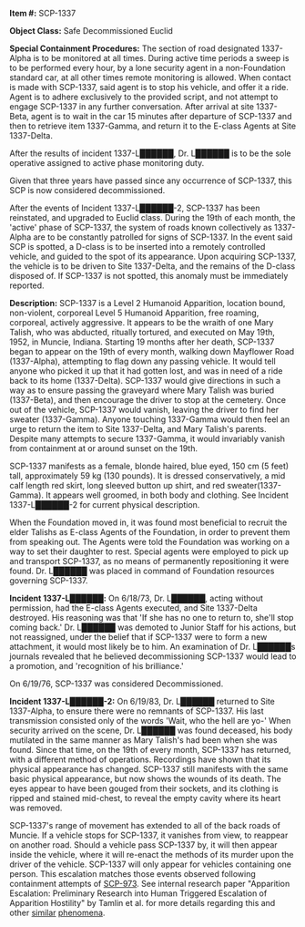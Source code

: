 **Item #:** SCP-1337

**Object Class:** Safe Decommissioned Euclid

**Special Containment Procedures:** The section of road designated 1337-Alpha is to be monitored at all times. During active time periods a sweep is to be performed every hour, by a lone security agent in a non-Foundation standard car, at all other times remote monitoring is allowed. When contact is made with SCP-1337, said agent is to stop his vehicle, and offer it a ride. Agent is to adhere exclusively to the provided script, and not attempt to engage SCP-1337 in any further conversation. After arrival at site 1337-Beta, agent is to wait in the car 15 minutes after departure of SCP-1337 and then to retrieve item 1337-Gamma, and return it to the E-class Agents at Site 1337-Delta.

After the results of incident 1337-L██████, Dr. L██████ is to be the sole operative assigned to active phase monitoring duty.

Given that three years have passed since any occurrence of SCP-1337, this SCP is now considered decommissioned.

After the events of Incident 1337-L██████-2, SCP-1337 has been reinstated, and upgraded to Euclid class. During the 19th of each month, the 'active' phase of SCP-1337, the system of roads known collectively as 1337-Alpha are to be constantly patrolled for signs of SCP-1337. In the event said SCP is spotted, a D-class is to be inserted into a remotely controlled vehicle, and guided to the spot of its appearance. Upon acquiring SCP-1337, the vehicle is to be driven to Site 1337-Delta, and the remains of the D-class disposed of. If SCP-1337 is not spotted, this anomaly must be immediately reported.

**Description:** SCP-1337 is a Level 2 Humanoid Apparition, location bound, non-violent, corporeal Level 5 Humanoid Apparition, free roaming, corporeal, actively aggressive. It appears to be the wraith of one Mary Talish, who was abducted, ritually tortured, and executed on May 19th, 1952, in Muncie, Indiana. Starting 19 months after her death, SCP-1337 began to appear on the 19th of every month, walking down Mayflower Road (1337-Alpha), attempting to flag down any passing vehicle. It would tell anyone who picked it up that it had gotten lost, and was in need of a ride back to its home (1337-Delta). SCP-1337 would give directions in such a way as to ensure passing the graveyard where Mary Talish was buried (1337-Beta), and then encourage the driver to stop at the cemetery. Once out of the vehicle, SCP-1337 would vanish, leaving the driver to find her sweater (1337-Gamma). Anyone touching 1337-Gamma would then feel an urge to return the item to Site 1337-Delta, and Mary Talish's parents. Despite many attempts to secure 1337-Gamma, it would invariably vanish from containment at or around sunset on the 19th.

SCP-1337 manifests as a female, blonde haired, blue eyed, 150 cm (5 feet) tall, approximately 59 kg (130 pounds). It is dressed conservatively, a mid calf length red skirt, long sleeved button up shirt, and red sweater(1337-Gamma). It appears well groomed, in both body and clothing. See Incident 1337-L██████-2 for current physical description.

When the Foundation moved in, it was found most beneficial to recruit the elder Talishs as E-class Agents of the Foundation, in order to prevent them from speaking out. The Agents were told the Foundation was working on a way to set their daughter to rest. Special agents were employed to pick up and transport SCP-1337, as no means of permanently repositioning it were found. Dr. L██████ was placed in command of Foundation resources governing SCP-1337.

**Incident 1337-L██████:** On 6/18/73, Dr. L██████, acting without permission, had the E-class Agents executed, and Site 1337-Delta destroyed. His reasoning was that 'If she has no one to return to, she'll stop coming back.' Dr. L██████ was demoted to Junior Staff for his actions, but not reassigned, under the belief that if SCP-1337 were to form a new attachment, it would most likely be to him. An examination of Dr. L██████s journals revealed that he believed decommissioning SCP-1337 would lead to a promotion, and 'recognition of his brilliance.'

On 6/19/76, SCP-1337 was considered Decommissioned.

**Incident 1337-L██████-2:** On 6/19/83, Dr. L██████ returned to Site 1337-Alpha, to ensure there were no remnants of SCP-1337. His last transmission consisted only of the words 'Wait, who the hell are yo-' When security arrived on the scene, Dr. L██████ was found deceased, his body mutilated in the same manner as Mary Talish's had been when she was found. Since that time, on the 19th of every month, SCP-1337 has returned, with a different method of operations. Recordings have shown that its physical appearance has changed. SCP-1337 still manifests with the same basic physical appearance, but now shows the wounds of its death. The eyes appear to have been gouged from their sockets, and its clothing is ripped and stained mid-chest, to reveal the empty cavity where its heart was removed.

SCP-1337's range of movement has extended to all of the back roads of Muncie. If a vehicle stops for SCP-1337, it vanishes from view, to reappear on another road. Should a vehicle pass SCP-1337 by, it will then appear inside the vehicle, where it will re-enact the methods of its murder upon the driver of the vehicle. SCP-1337 will only appear for vehicles containing one person. This escalation matches those events observed following containment attempts of [SCP-973](/scp-973). See internal research paper "Apparition Escalation: Preliminary Research into Human Triggered Escalation of Apparition Hostility" by Tamlin et al. for more details regarding this and other [similar](/scp-1401) [phenomena](/scp-2539).